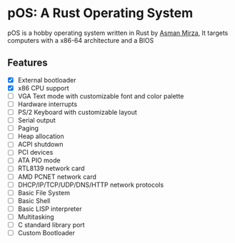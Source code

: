 # pOS: A Rust Operating System
pOS is a hobby operating system written in Rust by [Asman Mirza](https://in.linkedin.com/in/asman-mirza-a60807190), It targets computers with a x86-64 architecture and a BIOS

## Features
- [x] External bootloader
- [x] x86 CPU support
- [ ] VGA Text mode with customizable font and color palette
- [ ] Hardware interrupts
- [ ] PS/2 Keyboard with customizable layout
- [ ] Serial output
- [ ] Paging
- [ ] Heap allocation
- [ ] ACPI shutdown
- [ ] PCI devices
- [ ] ATA PIO mode
- [ ] RTL8139 network card
- [ ] AMD PCNET network card
- [ ] DHCP/IP/TCP/UDP/DNS/HTTP network protocols
- [ ] Basic File System
- [ ] Basic Shell
- [ ] Basic LISP interpreter
- [ ] Multitasking
- [ ] C standard library port
- [ ] Custom Bootloader